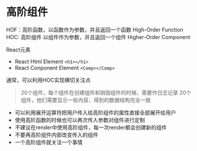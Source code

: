 # 高阶组件

HOF：高阶函数，以函数作为参数，并且返回一个函数 High-Order Function
HOC: 高阶组件 以组件作为参数，并且返回一个组件 Higher-Order Component 

React元素

* React Html Element ```<h1></h1>```
* React Conponent Element ```<Comp></Comp>```

通常，可以利用HOC实现横切关注点

> 20个组件，每个组件在创建组件和销毁组件的时候，需要作日志记录
> 20个组件，他们需要显示一些内容，得到的数据结构完全一致

- 可以利用展开运算符把用户传入给高阶组件的属性直接全部展开给用户
- 使用高阶函数的时候也可以再次传入参数对组件进行定制
- 不建议在render中使用高阶组件，每一次render都会创建新的组件
- 不要再高阶组件内部改变传入的组件
- 一个高阶组件就关注一个事情